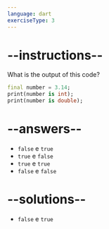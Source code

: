 ```yaml
---
language: dart
exerciseType: 3
---
```


# --instructions--

What is the output of this code?
```dart
final number = 3.14;
print(number is int);
print(number is double);
```

# --answers--

- `false` e `true`
- `true` e `false`
- `true` e `true`
- `false` e `false`

# --solutions--

- `false` e `true`

